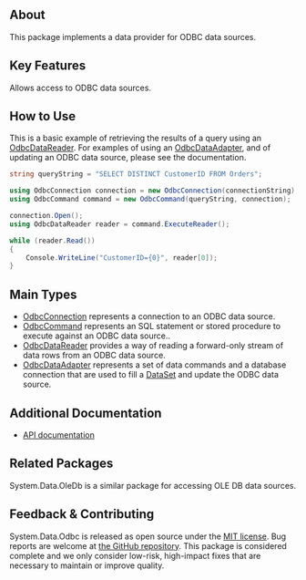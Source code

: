 ## About

This package implements a data provider for ODBC data sources.

## Key Features

Allows access to ODBC data sources.

## How to Use

This is a basic example of retrieving the results of a query using an [OdbcDataReader](https://learn.microsoft.com/dotnet/api/system.data.odbc.odbcdatareader). For examples of using an [OdbcDataAdapter](https://learn.microsoft.com/dotnet/api/system.data.odbc.odbcdataadapter), and of updating an ODBC data source, please see the documentation.

```cs
string queryString = "SELECT DISTINCT CustomerID FROM Orders";

using OdbcConnection connection = new OdbcConnection(connectionString);
using OdbcCommand command = new OdbcCommand(queryString, connection);

connection.Open();
using OdbcDataReader reader = command.ExecuteReader();

while (reader.Read())
{
    Console.WriteLine("CustomerID={0}", reader[0]);
}
```

## Main Types

* [OdbcConnection](https://learn.microsoft.com/dotnet/api/system.data.odbc.odbcconnection) represents a connection to an ODBC data source.
* [OdbcCommand](https://learn.microsoft.com/dotnet/api/system.data.odbc.odbccommand) represents an SQL statement or stored procedure to execute against an ODBC data source..
* [OdbcDataReader](https://learn.microsoft.com/dotnet/api/system.data.odbc.odbcdatareader) provides a way of reading a forward-only stream of data rows from an ODBC data source.
* [OdbcDataAdapter](https://learn.microsoft.com/dotnet/api/system.data.odbc.odbcdataadapter) represents a set of data commands and a database connection that are used to fill a [DataSet](https://learn.microsoft.com/dotnet/api/system.data.dataset) and update the ODBC data source.

## Additional Documentation

* [API documentation](https://learn.microsoft.com/en-us/dotnet/api/system.data.odbc)

## Related Packages

System.Data.OleDb is a similar package for accessing OLE DB data sources.

## Feedback & Contributing

System.Data.Odbc is released as open source under the [MIT license](https://licenses.nuget.org/MIT). Bug reports are welcome at [the GitHub repository](https://github.com/dotnet/runtime). This package is considered complete and we only consider low-risk, high-impact fixes that are necessary to maintain or improve quality.